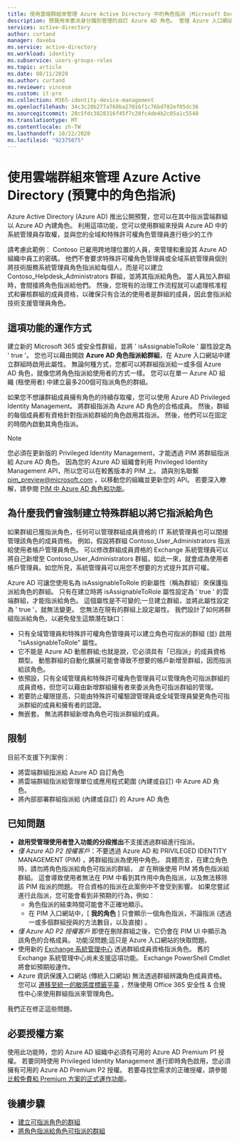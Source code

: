 ```yaml
---
title: 使用雲端群組來管理 Azure Active Directory 中的角色指派 |Microsoft Docs
description: 預覽用來委派身分識別管理的自訂 Azure AD 角色。 管理 Azure 入口網站、PowerShell 或圖形 API 中的 Azure 角色指派。
services: active-directory
author: curtand
manager: daveba
ms.service: active-directory
ms.workload: identity
ms.subservice: users-groups-roles
ms.topic: article
ms.date: 08/11/2020
ms.author: curtand
ms.reviewer: vincesm
ms.custom: it-pro
ms.collection: M365-identity-device-management
ms.openlocfilehash: 34c3c20b277a768ba27016f1c76bd782ef05dc36
ms.sourcegitcommit: 28c5fdc3828316f45f7c20fc4de4b2c05a1c5548
ms.translationtype: MT
ms.contentlocale: zh-TW
ms.lasthandoff: 10/22/2020
ms.locfileid: "92375075"
---
```

# <a name="use-cloud-groups-to-manage-role-assignments-in-azure-active-directory-preview"></a>使用雲端群組來管理 Azure Active Directory (預覽中的角色指派) 

Azure Active Directory (Azure AD) 推出公開預覽，您可以在其中指派雲端群組以 Azure AD 內建角色。 利用這項功能，您可以使用群組來授與 Azure AD 中的系統管理員存取權，並與您的全域和特殊許可權角色管理員進行極少的工作

請考慮此範例： Contoso 已雇用跨地理位置的人員，來管理和重設其 Azure AD 組織中員工的密碼。 他們不會要求特殊許可權角色管理員或全域系統管理員個別將技術服務系統管理員角色指派給每個人，而是可以建立 Contoso_Helpdesk_Administrators 群組，並將其指派給角色。 當人員加入群組時，會間接將角色指派給他們。 然後，您現有的治理工作流程就可以處理核准程式和審核群組的成員資格，以確保只有合法的使用者是群組的成員，因此會指派給技術支援管理員角色。

## <a name="how-this-feature-works"></a>這項功能的運作方式

建立新的 Microsoft 365 或安全性群組，並將 ' isAssignableToRole ' 屬性設定為 ' true '。 您也可以藉由開啟 **Azure AD 角色指派給群組**，在 Azure 入口網站中建立群組時啟用此屬性。 無論何種方式，您都可以將群組指派給一或多個 Azure AD 角色，就像您將角色指派給使用者的方式一樣。 您可以在單一 Azure AD 組織 (租使用者) 中建立最多200個可指派角色的群組。

如果您不想讓群組成員擁有角色的持續存取權，您可以使用 Azure AD Privileged Identity Management。 將群組指派為 Azure AD 角色的合格成員。 然後，群組的每個成員都有資格針對指派給群組的角色啟用其指派。 然後，他們可以在固定的時間內啟動其角色指派。

> [!Note]
> 您必須在更新版的 Privileged Identity Management，才能透過 PIM 將群組指派給 Azure AD 角色。 因為您的 Azure AD 組織會利用 Privileged Identity Management API，所以您可以在較舊版本的 PIM 上。 請與別名聯繫 pim_preview@microsoft.com ，以移動您的組織並更新您的 API。 若要深入瞭解，請參閱 [PIM 中 Azure AD 角色和功能](../privileged-identity-management/azure-ad-roles-features.md)。

## <a name="why-we-enforce-creation-of-a-special-group-for-assigning-it-to-a-role"></a>為什麼我們會強制建立特殊群組以將它指派給角色

如果群組已獲指派角色，任何可以管理群組成員資格的 IT 系統管理員也可以間接管理該角色的成員資格。 例如，假設將群組 Contoso_User_Administrators 指派給使用者帳戶管理員角色。 可以修改群組成員資格的 Exchange 系統管理員可以將自己新增至 Contoso_User_Administrators 群組，如此一來，就會成為使用者帳戶管理員。如您所見，系統管理員可以用您不想要的方式提升其許可權。

Azure AD 可讓您使用名為 isAssignableToRole 的新屬性（稱為群組）來保護指派給角色的群組。 只有在建立時將 isAssignableToRole 屬性設定為 ' true ' 的雲端群組，才能指派給角色。 這個屬性是不可變的;一旦建立群組，並將此屬性設定為 ' true '，就無法變更。 您無法在現有的群組上設定屬性。
我們設計了如何將群組指派給角色，以避免發生這類潛在缺口：

- 只有全域管理員和特殊許可權角色管理員可以建立角色可指派的群組 (並) 啟用 "isAssignableToRole" 屬性。
- 它不能是 Azure AD 動態群組;也就是說，它必須具有「已指派」的成員資格類型。 動態群組的自動化擴展可能會導致不想要的帳戶新增至群組，因而指派給該角色。
- 依預設，只有全域管理員和特殊許可權角色管理員可以管理角色可指派群組的成員資格，但您可以藉由新增群組擁有者來委派角色可指派群組的管理。
- 若要防止權限提高，只能由特殊許可權驗證管理員或全域管理員變更角色可指派群組的成員和擁有者的認證。
- 無嵌套。 無法將群組新增為角色可指派群組的成員。

## <a name="limitations"></a>限制

目前不支援下列案例：  

- 將雲端群組指派給 Azure AD 自訂角色
- 將雲端群組指派給管理單位或應用程式範圍 (內建或自訂) 中 Azure AD 角色。
- 將內部部署群組指派給 (內建或自訂) 的 Azure AD 角色

## <a name="known-issues"></a>已知問題

- **啟用受管理使用者登入功能的分段推出**不支援透過群組進行指派。
- *僅 Azure AD P2 授權客戶*：不要透過 Azure AD 和 PRIVILEGED IDENTITY MANAGEMENT (PIM) ，將群組指派為使用中角色。 具體而言，在建立角色時，請勿將角色指派給角色可指派的群組， *並* 在稍後使用 PIM 將角色指派給群組。 這會導致使用者無法在 PIM 中看到其作用中角色指派，以及無法移除該 PIM 指派的問題。 符合資格的指派在此案例中不會受到影響。 如果您嘗試進行此指派，您可能會看到非預期的行為，例如：
  - 角色指派的結束時間可能會不正確地顯示。
  - 在 PIM 入口網站中，[ **我的角色** ] 只會顯示一個角色指派，不論指派 (透過一或多個群組授與的方法數目，以及直接) 。
- *僅 Azure AD P2 授權客戶* 即使在刪除群組之後，它仍會在 PIM UI 中顯示為該角色的合格成員。 功能沒問題;這只是 Azure 入口網站的快取問題。  
- 使用新的 [Exchange 系統管理中心](https://admin.exchange.microsoft.com/) 透過群組成員資格指派角色。 舊的 Exchange 系統管理中心尚未支援這項功能。 Exchange PowerShell Cmdlet 將會如預期般運作。
- Azure 資訊保護入口網站 (傳統入口網站) 無法透過群組辨識角色成員資格。 您可以 [遷移至統一的敏感度標籤平臺](/azure/information-protection/configure-policy-migrate-labels) ，然後使用 Office 365 安全性 & 合規性中心來使用群組指派來管理角色。

我們正在修正這些問題。

## <a name="required-license-plan"></a>必要授權方案

使用此功能時，您的 Azure AD 組織中必須有可用的 Azure AD Premium P1 授權。 若要同時使用 Privileged Identity Management 進行即時角色啟用，您必須擁有可用的 Azure AD Premium P2 授權。 若要尋找您需求的正確授權，請參閱 [比較免費和 Premium 方案的正式運作功能](../fundamentals/active-directory-whatis.md#what-are-the-azure-ad-licenses)。

## <a name="next-steps"></a>後續步驟

- [建立可指派角色的群組](groups-create-eligible.md)
- [將角色指派給角色可指派的群組](groups-assign-role.md)

